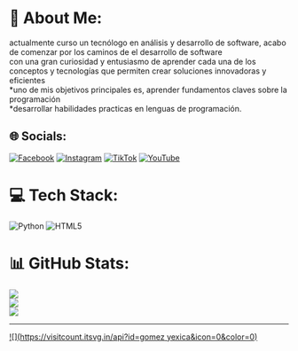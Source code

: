 # 💫 About Me:
actualmente curso un tecnólogo en análisis y desarrollo de software, acabo de comenzar por los caminos de el desarrollo de software <br>con una gran curiosidad y entusiasmo de aprender cada una de los conceptos y tecnologías que permiten crear soluciones innovadoras y eficientes <br>*uno de mis objetivos principales es, aprender fundamentos claves sobre la programación<br>*desarrollar habilidades practicas en lenguas de programación.<br>


## 🌐 Socials:
[![Facebook](https://img.shields.io/badge/Facebook-%231877F2.svg?logo=Facebook&logoColor=white)](https://facebook.com/yessigomez) [![Instagram](https://img.shields.io/badge/Instagram-%23E4405F.svg?logo=Instagram&logoColor=white)](https://instagram.com/yesiigomez) [![TikTok](https://img.shields.io/badge/TikTok-%23000000.svg?logo=TikTok&logoColor=white)](https://tiktok.com/@@yessigomez896) [![YouTube](https://img.shields.io/badge/YouTube-%23FF0000.svg?logo=YouTube&logoColor=white)](https://youtube.com/@yexicagomez ) 

# 💻 Tech Stack:
![Python](https://img.shields.io/badge/python-3670A0?style=for-the-badge&logo=python&logoColor=ffdd54) ![HTML5](https://img.shields.io/badge/html5-%23E34F26.svg?style=for-the-badge&logo=html5&logoColor=white)
# 📊 GitHub Stats:
![](https://github-readme-stats.vercel.app/api?username=gomeyexica&theme=dark&hide_border=false&include_all_commits=false&count_private=false)<br/>
![](https://nirzak-streak-stats.vercel.app/?user=gomezyexica&theme=dark&hide_border=false)<br/>
![](https://github-readme-stats.vercel.app/api/top-langs/?username=gomezyexica&theme=dark&hide_border=false&include_all_commits=false&count_private=false&layout=compact)

---
[![](https://visitcount.itsvg.in/api?id=gomez yexica&icon=0&color=0)](https://visitcount.itsvg.in)

<!-- Proudly created with GPRM ( https://gprm.itsvg.in ) -->
